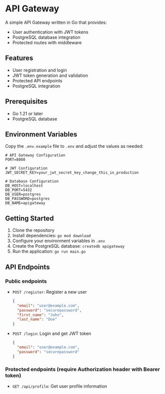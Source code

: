 # API Gateway

A simple API Gateway written in Go that provides:
- User authentication with JWT tokens
- PostgreSQL database integration
- Protected routes with middleware

## Features

- User registration and login
- JWT token generation and validation
- Protected API endpoints
- PostgreSQL integration

## Prerequisites

- Go 1.21 or later
- PostgreSQL database

## Environment Variables

Copy the `.env.example` file to `.env` and adjust the values as needed:

```
# API Gateway Configuration
PORT=8080

# JWT Configuration
JWT_SECRET_KEY=your_jwt_secret_key_change_this_in_production

# Database Configuration
DB_HOST=localhost
DB_PORT=5432
DB_USER=postgres
DB_PASSWORD=postgres
DB_NAME=apigateway
```

## Getting Started

1. Clone the repository
2. Install dependencies: `go mod download`
3. Configure your environment variables in `.env`
4. Create the PostgreSQL database: `createdb apigateway`
5. Run the application: `go run main.go`

## API Endpoints

### Public endpoints

- `POST /register`: Register a new user
  ```json
  {
    "email": "user@example.com",
    "password": "securepassword",
    "first_name": "John",
    "last_name": "Doe"
  }
  ```

- `POST /login`: Login and get JWT token
  ```json
  {
    "email": "user@example.com",
    "password": "securepassword"
  }
  ```

### Protected endpoints (require Authorization header with Bearer token)

- `GET /api/profile`: Get user profile information 